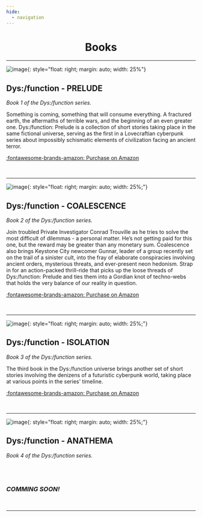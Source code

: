```yaml
---
hide:
  - navigation
---
```



<center> <h1>Books</h1> </center>

---

![image](prelude_cover.jpg){: style="float: right; margin: auto; width: 25%"}

## Dys:/function - PRELUDE

*Book 1 of the Dys:/function series.*

Something is coming, something that will consume everything.
A fractured earth, the aftermaths of terrible wars, and the beginning of an even greater one.
Dys:/function: Prelude is a collection of short stories taking place in the same fictional universe,
serving as the first in a Lovecraftian cyberpunk series about impossibly schismatic elements
of civilization facing an ancient terror.

[:fontawesome-brands-amazon: Purchase on Amazon](https://www.amazon.com/gp/product/B0842FVV76?ref_=dbs_m_mng_rwt_calw_tkin_0&storeType=ebooks)

<br clear="right"/>

---

![image](coelescence_cover.jpg){: style="float: right; margin: auto; width: 25%;"}

## Dys:/function - COALESCENCE

*Book 2 of the Dys:/function series.*

Join troubled Private Investigator Conrad Trouville as he tries to solve the most difficult of
dilemmas - a personal matter. He’s not getting paid for this one, but the reward may be greater than
any monetary sum. Coalescence also brings Keystone City newcomer Gunnar, leader of a group recently set
on the trail of a sinister cult, into the fray of elaborate conspiracies involving ancient orders, mysterious
threats, and ever-present neon hedonism. Strap in for an action-packed thrill-ride that picks up the loose
threads of Dys:/function: Prelude and ties them into a Gordian knot of techno-webs that holds the
very balance of our reality in question.

[:fontawesome-brands-amazon: Purchase on Amazon](https://www.amazon.com/gp/product/B084WHCGFQ?notRedirectToSDP=1&ref_=dbs_mng_calw_1&storeType=ebooks)

<br clear="right"/>

---


![image](isolation_cover.jpg){: style="float: right; margin: auto; width: 25%;"}

## Dys:/function - ISOLATION

*Book 3 of the Dys:/function series.*

The third book in the Dys:/function universe brings another set of short stories involving the denizens
of a futuristic cyberpunk world, taking place at various points in the series' timeline.

[:fontawesome-brands-amazon: Purchase on Amazon](https://www.amazon.com/gp/product/B08Y9C9518?notRedirectToSDP=1&ref_=dbs_mng_calw_2&storeType=ebooks)

<br clear="right"/>

---

![image](anathema_cover.jpg){: style="float: right; margin: auto; width: 25%;"}

## Dys:/function - ANATHEMA

*Book 4 of the Dys:/function series.*

<br/><br/>

### *COMMING SOON!*

<br clear="right"/>

---

